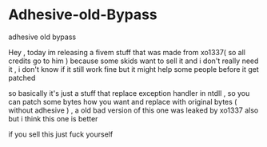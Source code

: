 # Adhesive-old-Bypass
adhesive old bypass

Hey , today im releasing a fivem stuff that was made from xo1337( so all credits go to him ) because some skids want to sell it and i don't really need it , i don't know if it still work fine but it might help some people before it get patched

so basically it's just a stuff that replace exception handler in ntdll , so you can patch some bytes how you want and replace with original bytes ( without adhesive ) , a old bad version of this one was leaked by xo1337 also but i think this one is better

if you sell this just fuck yourself
